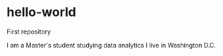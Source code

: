 # hello-world
First repository

I am a Master's student studying data analytics
I live in Washington D.C. 
